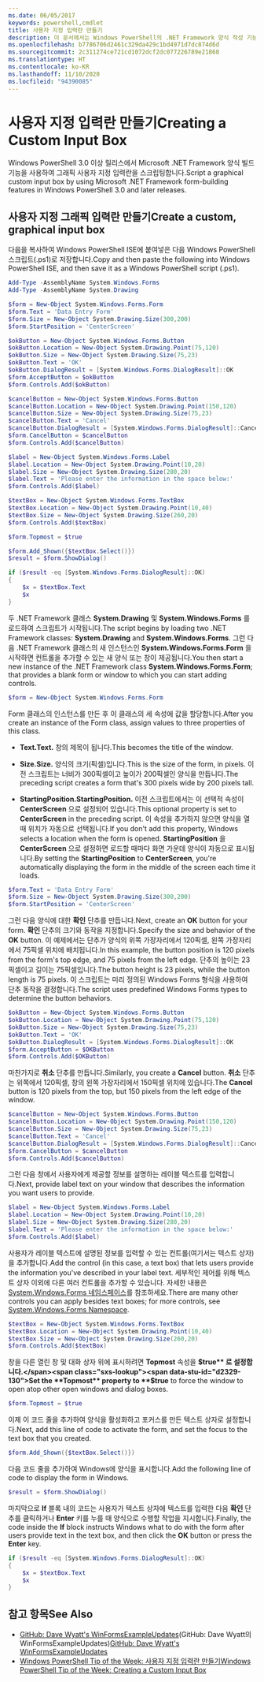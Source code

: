 ```yaml
---
ms.date: 06/05/2017
keywords: powershell,cmdlet
title: 사용자 지정 입력란 만들기
description: 이 문서에서는 Windows PowerShell의 .NET Framework 양식 작성 기능을 사용하여 사용자 지정 입력 상자를 만드는 방법을 보여줍니다.
ms.openlocfilehash: b7786706d2461c329da429c1bd4971d7dc874d6d
ms.sourcegitcommit: 2c311274ce721cd1072dcf2dc077226789e21868
ms.translationtype: HT
ms.contentlocale: ko-KR
ms.lasthandoff: 11/10/2020
ms.locfileid: "94390085"
---
```

# <a name="creating-a-custom-input-box"></a><span data-ttu-id="d2329-104">사용자 지정 입력란 만들기</span><span class="sxs-lookup"><span data-stu-id="d2329-104">Creating a Custom Input Box</span></span>

<span data-ttu-id="d2329-105">Windows PowerShell 3.0 이상 릴리스에서 Microsoft .NET Framework 양식 빌드 기능을 사용하여 그래픽 사용자 지정 입력란을 스크립팅합니다.</span><span class="sxs-lookup"><span data-stu-id="d2329-105">Script a graphical custom input box by using Microsoft .NET Framework form-building features in Windows PowerShell 3.0 and later releases.</span></span>

## <a name="create-a-custom-graphical-input-box"></a><span data-ttu-id="d2329-106">사용자 지정 그래픽 입력란 만들기</span><span class="sxs-lookup"><span data-stu-id="d2329-106">Create a custom, graphical input box</span></span>

<span data-ttu-id="d2329-107">다음을 복사하여 Windows PowerShell ISE에 붙여넣은 다음 Windows PowerShell 스크립트(.ps1)로 저장합니다.</span><span class="sxs-lookup"><span data-stu-id="d2329-107">Copy and then paste the following into Windows PowerShell ISE, and then save it as a Windows PowerShell script (.ps1).</span></span>

```powershell
Add-Type -AssemblyName System.Windows.Forms
Add-Type -AssemblyName System.Drawing

$form = New-Object System.Windows.Forms.Form
$form.Text = 'Data Entry Form'
$form.Size = New-Object System.Drawing.Size(300,200)
$form.StartPosition = 'CenterScreen'

$okButton = New-Object System.Windows.Forms.Button
$okButton.Location = New-Object System.Drawing.Point(75,120)
$okButton.Size = New-Object System.Drawing.Size(75,23)
$okButton.Text = 'OK'
$okButton.DialogResult = [System.Windows.Forms.DialogResult]::OK
$form.AcceptButton = $okButton
$form.Controls.Add($okButton)

$cancelButton = New-Object System.Windows.Forms.Button
$cancelButton.Location = New-Object System.Drawing.Point(150,120)
$cancelButton.Size = New-Object System.Drawing.Size(75,23)
$cancelButton.Text = 'Cancel'
$cancelButton.DialogResult = [System.Windows.Forms.DialogResult]::Cancel
$form.CancelButton = $cancelButton
$form.Controls.Add($cancelButton)

$label = New-Object System.Windows.Forms.Label
$label.Location = New-Object System.Drawing.Point(10,20)
$label.Size = New-Object System.Drawing.Size(280,20)
$label.Text = 'Please enter the information in the space below:'
$form.Controls.Add($label)

$textBox = New-Object System.Windows.Forms.TextBox
$textBox.Location = New-Object System.Drawing.Point(10,40)
$textBox.Size = New-Object System.Drawing.Size(260,20)
$form.Controls.Add($textBox)

$form.Topmost = $true

$form.Add_Shown({$textBox.Select()})
$result = $form.ShowDialog()

if ($result -eq [System.Windows.Forms.DialogResult]::OK)
{
    $x = $textBox.Text
    $x
}
```

<span data-ttu-id="d2329-108">두 .NET Framework 클래스 **System.Drawing** 및 **System.Windows.Forms** 를 로드하여 스크립트가 시작됩니다.</span><span class="sxs-lookup"><span data-stu-id="d2329-108">The script begins by loading two .NET Framework classes: **System.Drawing** and **System.Windows.Forms**.</span></span> <span data-ttu-id="d2329-109">그런 다음 .NET Framework 클래스의 새 인스턴스인 **System.Windows.Forms.Form** 을 시작하면 컨트롤을 추가할 수 있는 새 양식 또는 창이 제공됩니다.</span><span class="sxs-lookup"><span data-stu-id="d2329-109">You then start a new instance of the .NET Framework class **System.Windows.Forms.Form**; that provides a blank form or window to which you can start adding controls.</span></span>

```powershell
$form = New-Object System.Windows.Forms.Form
```

<span data-ttu-id="d2329-110">Form 클래스의 인스턴스를 만든 후 이 클래스의 세 속성에 값을 할당합니다.</span><span class="sxs-lookup"><span data-stu-id="d2329-110">After you create an instance of the Form class, assign values to three properties of this class.</span></span>

- <span data-ttu-id="d2329-111">**Text.**</span><span class="sxs-lookup"><span data-stu-id="d2329-111">**Text.**</span></span> <span data-ttu-id="d2329-112">창의 제목이 됩니다.</span><span class="sxs-lookup"><span data-stu-id="d2329-112">This becomes the title of the window.</span></span>

- <span data-ttu-id="d2329-113">**Size.**</span><span class="sxs-lookup"><span data-stu-id="d2329-113">**Size.**</span></span> <span data-ttu-id="d2329-114">양식의 크기(픽셀)입니다.</span><span class="sxs-lookup"><span data-stu-id="d2329-114">This is the size of the form, in pixels.</span></span> <span data-ttu-id="d2329-115">이전 스크립트는 너비가 300픽셀이고 높이가 200픽셀인 양식을 만듭니다.</span><span class="sxs-lookup"><span data-stu-id="d2329-115">The preceding script creates a form that's 300 pixels wide by 200 pixels tall.</span></span>

- <span data-ttu-id="d2329-116">**StartingPosition.**</span><span class="sxs-lookup"><span data-stu-id="d2329-116">**StartingPosition.**</span></span> <span data-ttu-id="d2329-117">이전 스크립트에서는 이 선택적 속성이 **CenterScreen** 으로 설정되어 있습니다.</span><span class="sxs-lookup"><span data-stu-id="d2329-117">This optional property is set to **CenterScreen** in the preceding script.</span></span>
  <span data-ttu-id="d2329-118">이 속성을 추가하지 않으면 양식을 열 때 위치가 자동으로 선택됩니다.</span><span class="sxs-lookup"><span data-stu-id="d2329-118">If you don't add this property, Windows selects a location when the form is opened.</span></span> <span data-ttu-id="d2329-119">**StartingPosition** 을 **CenterScreen** 으로 설정하면 로드할 때마다 화면 가운데 양식이 자동으로 표시됩니다.</span><span class="sxs-lookup"><span data-stu-id="d2329-119">By setting the **StartingPosition** to **CenterScreen**, you're automatically displaying the form in the middle of the screen each time it loads.</span></span>

```powershell
$form.Text = 'Data Entry Form'
$form.Size = New-Object System.Drawing.Size(300,200)
$form.StartPosition = 'CenterScreen'
```

<span data-ttu-id="d2329-120">그런 다음 양식에 대한 **확인** 단추를 만듭니다.</span><span class="sxs-lookup"><span data-stu-id="d2329-120">Next, create an **OK** button for your form.</span></span> <span data-ttu-id="d2329-121">**확인** 단추의 크기와 동작을 지정합니다.</span><span class="sxs-lookup"><span data-stu-id="d2329-121">Specify the size and behavior of the **OK** button.</span></span> <span data-ttu-id="d2329-122">이 예제에서는 단추가 양식의 위쪽 가장자리에서 120픽셀, 왼쪽 가장자리에서 75픽셀 위치에 배치됩니다.</span><span class="sxs-lookup"><span data-stu-id="d2329-122">In this example, the button position is 120 pixels from the form's top edge, and 75 pixels from the left edge.</span></span> <span data-ttu-id="d2329-123">단추의 높이는 23픽셀이고 길이는 75픽셀입니다.</span><span class="sxs-lookup"><span data-stu-id="d2329-123">The button height is 23 pixels, while the button length is 75 pixels.</span></span> <span data-ttu-id="d2329-124">이 스크립트는 미리 정의된 Windows Forms 형식을 사용하여 단추 동작을 결정합니다.</span><span class="sxs-lookup"><span data-stu-id="d2329-124">The script uses predefined Windows Forms types to determine the button behaviors.</span></span>

```powershell
$okButton = New-Object System.Windows.Forms.Button
$okButton.Location = New-Object System.Drawing.Point(75,120)
$okButton.Size = New-Object System.Drawing.Size(75,23)
$okButton.Text = 'OK'
$okButton.DialogResult = [System.Windows.Forms.DialogResult]::OK
$form.AcceptButton = $OKButton
$form.Controls.Add($OKButton)
```

<span data-ttu-id="d2329-125">마찬가지로 **취소** 단추를 만듭니다.</span><span class="sxs-lookup"><span data-stu-id="d2329-125">Similarly, you create a **Cancel** button.</span></span> <span data-ttu-id="d2329-126">**취소** 단추는 위쪽에서 120픽셀, 창의 왼쪽 가장자리에서 150픽셀 위치에 있습니다.</span><span class="sxs-lookup"><span data-stu-id="d2329-126">The **Cancel** button is 120 pixels from the top, but 150 pixels from the left edge of the window.</span></span>

```powershell
$cancelButton = New-Object System.Windows.Forms.Button
$cancelButton.Location = New-Object System.Drawing.Point(150,120)
$cancelButton.Size = New-Object System.Drawing.Size(75,23)
$cancelButton.Text = 'Cancel'
$cancelButton.DialogResult = [System.Windows.Forms.DialogResult]::Cancel
$form.CancelButton = $cancelButton
$form.Controls.Add($cancelButton)
```

<span data-ttu-id="d2329-127">그런 다음 창에서 사용자에게 제공할 정보를 설명하는 레이블 텍스트를 입력합니다.</span><span class="sxs-lookup"><span data-stu-id="d2329-127">Next, provide label text on your window that describes the information you want users to provide.</span></span>

```powershell
$label = New-Object System.Windows.Forms.Label
$label.Location = New-Object System.Drawing.Point(10,20)
$label.Size = New-Object System.Drawing.Size(280,20)
$label.Text = 'Please enter the information in the space below:'
$form.Controls.Add($label)
```

<span data-ttu-id="d2329-128">사용자가 레이블 텍스트에 설명된 정보를 입력할 수 있는 컨트롤(여기서는 텍스트 상자)을 추가합니다.</span><span class="sxs-lookup"><span data-stu-id="d2329-128">Add the control (in this case, a text box) that lets users provide the information you've described in your label text.</span></span> <span data-ttu-id="d2329-129">세부적인 제어를 위해 텍스트 상자 이외에 다른 여러 컨트롤을 추가할 수 있습니다. 자세한 내용은 [System.Windows.Forms 네임스페이스](/dotnet/api/system.windows.forms)를 참조하세요.</span><span class="sxs-lookup"><span data-stu-id="d2329-129">There are many other controls you can apply besides text boxes; for more controls, see [System.Windows.Forms Namespace](/dotnet/api/system.windows.forms).</span></span>

```powershell
$textBox = New-Object System.Windows.Forms.TextBox
$textBox.Location = New-Object System.Drawing.Point(10,40)
$textBox.Size = New-Object System.Drawing.Size(260,20)
$form.Controls.Add($textBox)
```

<span data-ttu-id="d2329-130">창을 다른 열린 창 및 대화 상자 위에 표시하려면 **Topmost** 속성을 **$true** 로 설정합니다.</span><span class="sxs-lookup"><span data-stu-id="d2329-130">Set the **Topmost** property to **$true** to force the window to open atop other open windows and dialog boxes.</span></span>

```powershell
$form.Topmost = $true
```

<span data-ttu-id="d2329-131">이제 이 코드 줄을 추가하여 양식을 활성화하고 포커스를 만든 텍스트 상자로 설정합니다.</span><span class="sxs-lookup"><span data-stu-id="d2329-131">Next, add this line of code to activate the form, and set the focus to the text box that you created.</span></span>

```powershell
$form.Add_Shown({$textBox.Select()})
```

<span data-ttu-id="d2329-132">다음 코드 줄을 추가하여 Windows에 양식을 표시합니다.</span><span class="sxs-lookup"><span data-stu-id="d2329-132">Add the following line of code to display the form in Windows.</span></span>

```powershell
$result = $form.ShowDialog()
```

<span data-ttu-id="d2329-133">마지막으로 **If** 블록 내의 코드는 사용자가 텍스트 상자에 텍스트를 입력한 다음 **확인** 단추를 클릭하거나 **Enter** 키를 누를 때 양식으로 수행할 작업을 지시합니다.</span><span class="sxs-lookup"><span data-stu-id="d2329-133">Finally, the code inside the **If** block instructs Windows what to do with the form after users provide text in the text box, and then click the **OK** button or press the **Enter** key.</span></span>

```powershell
if ($result -eq [System.Windows.Forms.DialogResult]::OK)
{
    $x = $textBox.Text
    $x
}
```

## <a name="see-also"></a><span data-ttu-id="d2329-134">참고 항목</span><span class="sxs-lookup"><span data-stu-id="d2329-134">See Also</span></span>

- <span data-ttu-id="d2329-135">[GitHub: Dave Wyatt's WinFormsExampleUpdates](/previous-versions/windows/it-pro/windows-powershell-1.0/ff730941(v=technet.10))(GitHub: Dave Wyatt의 WinFormsExampleUpdates)</span><span class="sxs-lookup"><span data-stu-id="d2329-135">[GitHub: Dave Wyatt's WinFormsExampleUpdates](/previous-versions/windows/it-pro/windows-powershell-1.0/ff730941(v=technet.10))</span></span>
- [<span data-ttu-id="d2329-136">Windows PowerShell Tip of the Week: 사용자 지정 입력란 만들기</span><span class="sxs-lookup"><span data-stu-id="d2329-136">Windows PowerShell Tip of the Week:  Creating a Custom Input Box</span></span>](https://technet.microsoft.com/library/ff730941.aspx)
